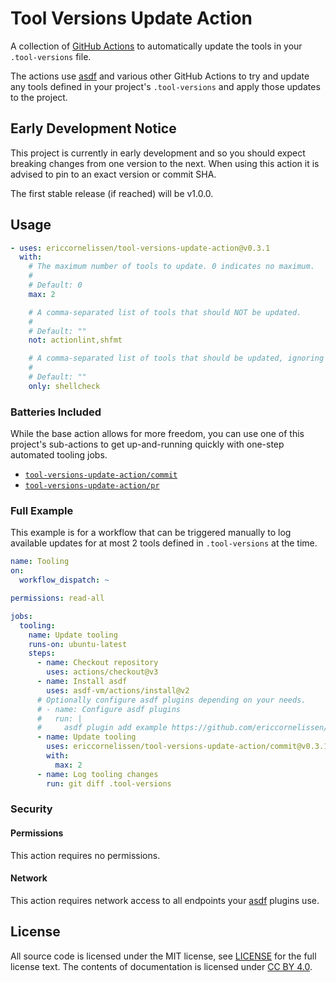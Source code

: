 # Tool Versions Update Action

A collection of [GitHub Actions] to automatically update the tools in your
`.tool-versions` file.

The actions use [asdf] and various other GitHub Actions to try and update any
tools defined in your project's `.tool-versions` and apply those updates to the
project.

## Early Development Notice

This project is currently in early development and so you should expect breaking
changes from one version to the next. When using this action it is advised to
pin to an exact version or commit SHA.

The first stable release (if reached) will be v1.0.0.

## Usage

```yml
- uses: ericcornelissen/tool-versions-update-action@v0.3.1
  with:
    # The maximum number of tools to update. 0 indicates no maximum.
    #
    # Default: 0
    max: 2

    # A comma-separated list of tools that should NOT be updated.
    #
    # Default: ""
    not: actionlint,shfmt

    # A comma-separated list of tools that should be updated, ignoring others.
    #
    # Default: ""
    only: shellcheck
```

### Batteries Included

While the base action allows for more freedom, you can use one of this project's
sub-actions to get up-and-running quickly with one-step automated tooling jobs.

- [`tool-versions-update-action/commit`](./commit/README.md)
- [`tool-versions-update-action/pr`](./pr/README.md)

### Full Example

This example is for a workflow that can be triggered manually to log available
updates for at most 2 tools defined in `.tool-versions` at the time.

```yml
name: Tooling
on:
  workflow_dispatch: ~

permissions: read-all

jobs:
  tooling:
    name: Update tooling
    runs-on: ubuntu-latest
    steps:
      - name: Checkout repository
        uses: actions/checkout@v3
      - name: Install asdf
        uses: asdf-vm/actions/install@v2
      # Optionally configure asdf plugins depending on your needs.
      # - name: Configure asdf plugins
      #   run: |
      #     asdf plugin add example https://github.com/ericcornelissen/asdf-example
      - name: Update tooling
        uses: ericcornelissen/tool-versions-update-action/commit@v0.3.1
        with:
          max: 2
      - name: Log tooling changes
        run: git diff .tool-versions
```

### Security

#### Permissions

This action requires no permissions.

#### Network

This action requires network access to all endpoints your [asdf] plugins use.

## License

All source code is licensed under the MIT license, see [LICENSE] for the full
license text. The contents of documentation is licensed under [CC BY 4.0].

[asdf]: https://asdf-vm.com/
[cc by 4.0]: https://creativecommons.org/licenses/by/4.0/
[github actions]: https://github.com/features/actions
[license]: ./LICENSE
